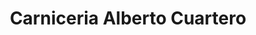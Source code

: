 ---
title: "Carniceria Alberto Cuartero"
url: /boquineni/carniceria-alberto-cuartero/
shop: carnicero
---